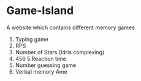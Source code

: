 # Game-Island
A website which contains different  memory games
1. Typing game
2. RPS
3. Number of Stars (Idris complexing)
4.  456
5.Reaction time
6. Number guessing game
7. Verbal memory
Ame
